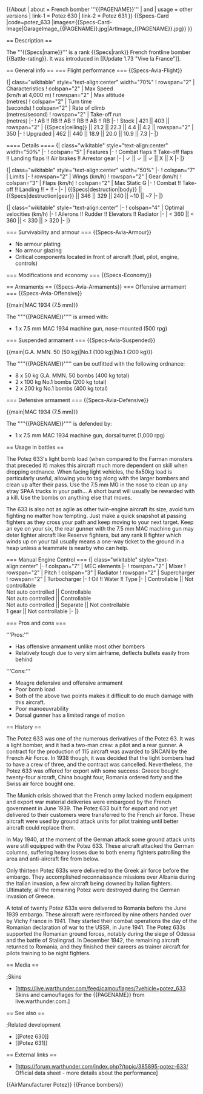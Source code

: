 {{About
| about = French bomber '''{{PAGENAME}}'''
| and
| usage = other versions
| link-1 = Potez 630
| link-2 = Potez 631
}}
{{Specs-Card
|code=potez_633
|images={{Specs-Card-Image|GarageImage_{{PAGENAME}}.jpg|ArtImage_{{PAGENAME}}.jpg}}
}}

== Description ==
<!-- ''In the description, the first part should be about the history of and the creation and combat usage of the aircraft, as well as its key features. In the second part, tell the reader about the aircraft in the game. Insert a screenshot of the vehicle, so that if the novice player does not remember the vehicle by name, he will immediately understand what kind of vehicle the article is talking about.'' -->
The '''{{Specs|name}}''' is a rank {{Specs|rank}} French frontline bomber {{Battle-rating}}. It was introduced in [[Update 1.73 "Vive la France"]].

== General info ==
=== Flight performance ===
{{Specs-Avia-Flight}}
<!-- ''Describe how the aircraft behaves in the air. Speed, manoeuvrability, acceleration and allowable loads - these are the most important characteristics of the vehicle.'' -->

{| class="wikitable" style="text-align:center" width="70%"
! rowspan="2" | Characteristics
! colspan="2" | Max Speed<br>(km/h at 4,000 m)
! rowspan="2" | Max altitude<br>(metres)
! colspan="2" | Turn time<br>(seconds)
! colspan="2" | Rate of climb<br>(metres/second)
! rowspan="2" | Take-off run<br>(metres)
|-
! AB !! RB !! AB !! RB !! AB !! RB
|-
! Stock
| 421 || 403 || rowspan="2" | {{Specs|ceiling}} || 21.2 || 22.3 || 4.4 || 4.2 || rowspan="2" | 350
|-
! Upgraded
| 462 || 440 || 18.9 || 20.0 || 10.9 || 7.3
|-
|}

==== Details ====
{| class="wikitable" style="text-align:center" width="50%"
|-
! colspan="5" | Features
|-
! Combat flaps !! Take-off flaps !! Landing flaps !! Air brakes !! Arrestor gear
|-
| ✓ || ✓ || ✓ || X || X     <!-- ✓ -->
|-
|}

{| class="wikitable" style="text-align:center" width="50%"
|-
! colspan="7" | Limits
|-
! rowspan="2" | Wings (km/h)
! rowspan="2" | Gear (km/h)
! colspan="3" | Flaps (km/h)
! colspan="2" | Max Static G
|-
! Combat !! Take-off !! Landing !! + !! -
|-
| {{Specs|destruction|body}} || {{Specs|destruction|gear}} || 346 || 329 || 240 || ~10 || ~7
|-
|}

{| class="wikitable" style="text-align:center"
|-
! colspan="4" | Optimal velocities (km/h)
|-
! Ailerons !! Rudder !! Elevators !! Radiator
|-
| < 360 || < 360 || < 330 || > 320
|-
|}

=== Survivability and armour ===
{{Specs-Avia-Armour}}
<!-- ''Examine the survivability of the aircraft. Note how vulnerable the structure is and how secure the pilot is, whether the fuel tanks are armoured, etc. Describe the armour, if there is any, and also mention the vulnerability of other critical aircraft systems.'' -->

* No armour plating
* No armour glazing
* Critical components located in front of aircraft (fuel, pilot, engine, controls)

=== Modifications and economy ===
{{Specs-Economy}}

== Armaments ==
{{Specs-Avia-Armaments}}
=== Offensive armament ===
{{Specs-Avia-Offensive}}
<!-- ''Describe the offensive armament of the aircraft, if any. Describe how effective the cannons and machine guns are in a battle, and also what belts or drums are better to use. If there is no offensive weaponry, delete this subsection.'' -->
{{main|MAC 1934 (7.5 mm)}}

The '''''{{PAGENAME}}''''' is armed with:

* 1 x 7.5 mm MAC 1934 machine gun, nose-mounted (500 rpg)

=== Suspended armament ===
{{Specs-Avia-Suspended}}
<!-- ''Describe the aircraft's suspended armament: additional cannons under the wings, bombs, rockets and torpedoes. This section is especially important for bombers and attackers. If there is no suspended weaponry remove this subsection.'' -->
{{main|G.A. MMN. 50 (50 kg)|No.1 (100 kg)|No.1 (200 kg)}}

The '''''{{PAGENAME}}''''' can be outfitted with the following ordnance:

* 8 x 50 kg G.A. MMN. 50 bombs (400 kg total)
* 2 x 100 kg No.1 bombs (200 kg total)
* 2 x 200 kg No.1 bombs (400 kg total)

=== Defensive armament ===
{{Specs-Avia-Defensive}}
<!-- ''Defensive armament with turret machine guns or cannons, crewed by gunners. Examine the number of gunners and what belts or drums are better to use. If defensive weaponry is not available, remove this subsection.'' -->
{{main|MAC 1934 (7.5 mm)}}

The '''''{{PAGENAME}}''''' is defended by:

* 1 x 7.5 mm MAC 1934 machine gun, dorsal turret (1,000 rpg)

== Usage in battles ==
<!-- ''Describe the tactics of playing in the aircraft, the features of using aircraft in a team and advice on tactics. Refrain from creating a "guide" - do not impose a single point of view, but instead, give the reader food for thought. Examine the most dangerous enemies and give recommendations on fighting them. If necessary, note the specifics of the game in different modes (AB, RB, SB).'' -->
The Potez 633's light bomb load (when compared to the Farman monsters that preceded it) makes this aircraft much more dependent on skill when dropping ordnance. When facing light vehicles, the 8x50kg load is particularly useful, allowing you to tag along with the larger bombers and clean up after their pass. Use the 7.5 mm MG in the nose to clean up any stray SPAA trucks in your path... A short burst will usually be rewarded with a kill. Use the bombs on anything else that moves.

The 633 is also not as agile as other twin-engine aircraft its size, avoid turn fighting no matter how tempting. Just make a quick snapshot at passing fighters as they cross your path and keep moving to your next target. Keep an eye on your six, the rear gunner with the 7.5 mm MAC machine gun may deter lighter aircraft like Reserve fighters, but any rank II fighter which winds up on your tail usually means a one-way ticket to the ground in a heap unless a teammate is nearby who can help.

=== Manual Engine Control ===
{| class="wikitable" style="text-align:center"
|-
! colspan="7" | MEC elements
|-
! rowspan="2" | Mixer
! rowspan="2" | Pitch
! colspan="3" | Radiator
! rowspan="2" | Supercharger
! rowspan="2" | Turbocharger
|-
! Oil !! Water !! Type
|-
| Controllable || Not controllable<br>Not auto controlled || Controllable<br>Not auto controlled || Controllable<br>Not auto controlled || Separate || Not controllable<br>1 gear || Not controllable
|-
|}

=== Pros and cons ===
<!-- ''Summarise and briefly evaluate the vehicle in terms of its characteristics and combat effectiveness. Mark its pros and cons in the bulleted list. Try not to use more than 6 points for each of the characteristics. Avoid using categorical definitions such as "bad", "good" and the like - use substitutions with softer forms such as "inadequate" and "effective".'' -->

'''Pros:'''

* Has offensive armament unlike most other bombers
* Relatively tough due to very slim airframe, deflects bullets easily from behind

'''Cons:'''

* Meagre defensive and offensive armament
* Poor bomb load
* Both of the above two points makes it difficult to do much damage with this aircraft.
* Poor manoeuvrability
* Dorsal gunner has a limited range of motion

== History ==
<!-- ''Describe the history of the creation and combat usage of the aircraft in more detail than in the introduction. If the historical reference turns out to be too long, take it to a separate article, taking a link to the article about the vehicle and adding a block "/History" (example: <nowiki>https://wiki.warthunder.com/(Vehicle-name)/History</nowiki>) and add a link to it here using the <code>main</code> template. Be sure to reference text and sources by using <code><nowiki><ref></ref></nowiki></code>, as well as adding them at the end of the article with <code><nowiki><references /></nowiki></code>. This section may also include the vehicle's dev blog entry (if applicable) and the in-game encyclopedia description (under <code><nowiki>=== In-game description ===</nowiki></code>, also if applicable).'' -->

The Potez 633 was one of the numerous derivatives of the Potez 63. It was a light bomber, and it had a two-man crew: a pilot and a rear gunner. A contract for the production of 115 aircraft was awarded to SNCAN by the French Air Force. In 1938 though, it was decided that the light bombers had to have a crew of three, and the contract was cancelled. Nevertheless, the Potez 633 was offered for export with some success: Greece bought twenty-four aircraft, China bought four, Romania ordered forty and the Swiss air force bought one.

The Munich crisis showed that the French army lacked modern equipment and export war material deliveries were embargoed by the French government in June 1939. The Potez 633 built for export and not yet delivered to their customers were transferred to the French air force. These aircraft were used by ground attack units for pilot training until better aircraft could replace them.

In May 1940, at the moment of the German attack some ground attack units were still equipped with the Potez 633. These aircraft attacked the German columns, suffering heavy losses due to both enemy fighters patrolling the area and anti-aircraft fire from below.

Only thirteen Potez 633s were delivered to the Greek air force before the embargo. They accomplished reconnaissance missions over Albania during the Italian invasion, a few aircraft being downed by Italian fighters. Ultimately, all the remaining Potez were destroyed during the German invasion of Greece.

A total of twenty Potez 633s were delivered to Romania before the June 1939 embargo. These aircraft were reinforced by nine others handed over by Vichy France in 1941. They started their combat operations the day of the Romanian declaration of war to the USSR, in June 1941. The Potez 633s supported the Romanian ground forces, notably during the siege of Odessa and the battle of Stalingrad. In December 1942, the remaining aircraft returned to Romania, and they finished their careers as trainer aircraft for pilots training to be night fighters.

== Media ==
<!-- ''Excellent additions to the article would be video guides, screenshots from the game, and photos.'' -->

;Skins
* [https://live.warthunder.com/feed/camouflages/?vehicle=potez_633 Skins and camouflages for the {{PAGENAME}} from live.warthunder.com.]

== See also ==
<!-- ''Links to the articles on the War Thunder Wiki that you think will be useful for the reader, for example:''
* ''reference to the series of the aircraft;''
* ''links to approximate analogues of other nations and research trees.'' -->

;Related development
* [[Potez 630]]
* [[Potez 631]]

== External links ==
<!-- ''Paste links to sources and external resources, such as:''
* ''topic on the official game forum;''
* ''other literature.'' -->

* [https://forum.warthunder.com/index.php?/topic/385895-potez-633/ Official data sheet - more details about the performance]

{{AirManufacturer Potez}}
{{France bombers}}